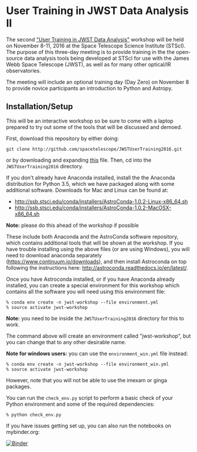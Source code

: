 
# User Training in JWST Data Analysis II

The second ["User Training in JWST Data
Analysis"](https://jwst.stsci.edu/events/events-area/stsci-events-listing-container/user-training-in-jwst-data-analysis-ii)
workshop will be held on November 8-11, 2016 at the Space Telescope
Science Institute (STScI).  The purpose of this three-day meeting is
to provide training in the the open-source data analysis tools being
developed at STScI for use with the James Webb Space Telescope (JWST),
as well as for many other optical/IR observatories.

The meeting will include an optional training day (Day Zero) on
November 8 to provide novice participants an introduction to Python
and Astropy.

## Installation/Setup

This will be an interactive workshop so be sure to come with a laptop
prepared to try out some of the tools that will be discussed and
demoed.

First, download this repository by either doing:

    git clone http://github.com/spacetelescope/JWSTUserTraining2016.git

or by downloading and expanding [this](https://github.com/spacetelescope/JWSTUserTraining2016/archive/master.zip) file. Then, cd into the ``JWSTUserTraining2016`` directory.

If you don't already have Anaconda installed, install the the Anaconda distribution for Python 3.5, which we have
packaged along with some additional software.  Downloads for Mac and
Linux can be found at:

* http://ssb.stsci.edu/conda/installers/AstroConda-1.0.2-Linux-x86_64.sh
* http://ssb.stsci.edu/conda/installers/AstroConda-1.0.2-MacOSX-x86_64.sh

**Note:** please do this ahead of the workshop if possible

These include both Anaconda and the AstroConda software repository,
which contains additional tools that will be shown at the workshop.
If you have trouble installing using the above files (or are using
Windows), you will need to download anaconda separately
(https://www.continuum.io/downloads), and then install Astroconda on
top following the instructions here:
http://astroconda.readthedocs.io/en/latest/.

Once you have Astroconda installed, or if you have Anaconda already installed, you can create
a special environment for this workshop which contains all the software
you will need using this environment file:

```shell
% conda env create -n jwst-workshop --file environment.yml
% source activate jwst-workshop
```

**Note:** you need to be inside the ``JWSTUserTraining2016`` directory for this to work.

The command above will create an environment called "jwst-workshop",
but you can change that to any other desirable name.

**Note for windows users:** you can use the ``environment_win.yml`` file instead:

```
% conda env create -n jwst-workshop --file environment_win.yml
% source activate jwst-workshop
```

However, note that you will not be able to use the imexam or ginga packages.

You can run the ``check_env.py`` script to perform a basic check of your
Python environment and some of the required dependencies:

```shell
% python check_env.py
```

If you have issues getting set up, you can also run the notebooks on mybinder.org:

[![Binder](http://mybinder.org/badge.svg)](http://mybinder.org:/repo/spacetelescope/jwstusertraining2016)
